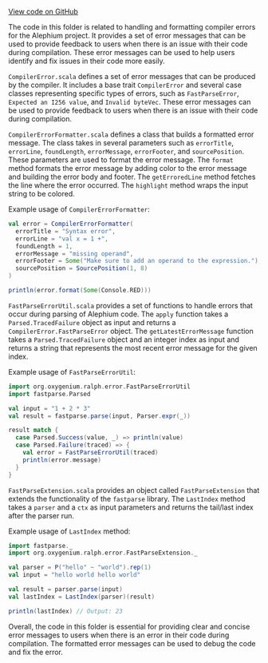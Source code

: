 [View code on GitHub](https://github.com/oxygenium/oxygenium/.autodoc/docs/json/ralph/src/main/scala/org/oxygenium/ralph/error)

The code in this folder is related to handling and formatting compiler errors for the Alephium project. It provides a set of error messages that can be used to provide feedback to users when there is an issue with their code during compilation. These error messages can be used to help users identify and fix issues in their code more easily.

`CompilerError.scala` defines a set of error messages that can be produced by the compiler. It includes a base trait `CompilerError` and several case classes representing specific types of errors, such as `FastParseError`, `Expected an I256 value`, and `Invalid byteVec`. These error messages can be used to provide feedback to users when there is an issue with their code during compilation.

`CompilerErrorFormatter.scala` defines a class that builds a formatted error message. The class takes in several parameters such as `errorTitle`, `errorLine`, `foundLength`, `errorMessage`, `errorFooter`, and `sourcePosition`. These parameters are used to format the error message. The `format` method formats the error message by adding color to the error message and building the error body and footer. The `getErroredLine` method fetches the line where the error occurred. The `highlight` method wraps the input string to be colored.

Example usage of `CompilerErrorFormatter`:

```scala
val error = CompilerErrorFormatter(
  errorTitle = "Syntax error",
  errorLine = "val x = 1 +",
  foundLength = 1,
  errorMessage = "missing operand",
  errorFooter = Some("Make sure to add an operand to the expression."),
  sourcePosition = SourcePosition(1, 8)
)

println(error.format(Some(Console.RED)))
```

`FastParseErrorUtil.scala` provides a set of functions to handle errors that occur during parsing of Alephium code. The `apply` function takes a `Parsed.TracedFailure` object as input and returns a `CompilerError.FastParseError` object. The `getLatestErrorMessage` function takes a `Parsed.TracedFailure` object and an integer index as input and returns a string that represents the most recent error message for the given index.

Example usage of `FastParseErrorUtil`:

```scala
import org.oxygenium.ralph.error.FastParseErrorUtil
import fastparse.Parsed

val input = "1 + 2 * 3"
val result = fastparse.parse(input, Parser.expr(_))

result match {
  case Parsed.Success(value, _) => println(value)
  case Parsed.Failure(traced) => {
    val error = FastParseErrorUtil(traced)
    println(error.message)
  }
}
```

`FastParseExtension.scala` provides an object called `FastParseExtension` that extends the functionality of the `fastparse` library. The `LastIndex` method takes a `parser` and a `ctx` as input parameters and returns the tail/last index after the parser run.

Example usage of `LastIndex` method:

```scala
import fastparse._
import org.oxygenium.ralph.error.FastParseExtension._

val parser = P("hello" ~ "world").rep(1)
val input = "hello world hello world"

val result = parser.parse(input)
val lastIndex = LastIndex(parser)(result)

println(lastIndex) // Output: 23
```

Overall, the code in this folder is essential for providing clear and concise error messages to users when there is an error in their code during compilation. The formatted error messages can be used to debug the code and fix the error.
